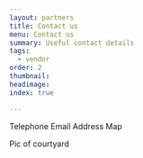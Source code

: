 ```yaml
---
layout: partners
title: Contact us
menu: Contact us
summary: Useful contact details
tags:
  - vendor
order: 2
thumbnail:
headimage:
index: true

---
```


Telephone
Email
Address
Map

Pic of courtyard
